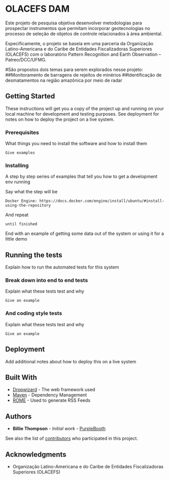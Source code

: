 # OLACEFS DAM

Este projeto de pesquisa objetiva desenvolver metodologias para prospectar instrumentos que permitam incorporar geotecnologias no processo de seleção de objetos de controle relacionados à área ambiental.

Especificamente, o projeto se baseia em uma parceria da Organização Latino-Americana e do Caribe de Entidades Fiscalizadoras Superiores (OLACEFS) com o laboratório Pattern Recognition and Earth Observation – Patreo/DCC/UFMG.

#São propostos dois temas para serem explorados nesse projeto:
##Monitoramento de barragens de rejeitos de minérios
##Identificação de desmatamentos na região amazônica por meio de radar


## Getting Started

These instructions will get you a copy of the project up and running on your local machine for development and testing purposes. See deployment for notes on how to deploy the project on a live system.

### Prerequisites

What things you need to install the software and how to install them

```
Give examples
```

### Installing

A step by step series of examples that tell you how to get a development env running

Say what the step will be

```
Docker Engine: https://docs.docker.com/engine/install/ubuntu/#install-using-the-repository
```

And repeat

```
until finished
```

End with an example of getting some data out of the system or using it for a little demo

## Running the tests

Explain how to run the automated tests for this system

### Break down into end to end tests

Explain what these tests test and why

```
Give an example
```

### And coding style tests

Explain what these tests test and why

```
Give an example
```

## Deployment

Add additional notes about how to deploy this on a live system

## Built With

* [Dropwizard](http://www.dropwizard.io/1.0.2/docs/) - The web framework used
* [Maven](https://maven.apache.org/) - Dependency Management
* [ROME](https://rometools.github.io/rome/) - Used to generate RSS Feeds


## Authors

* **Billie Thompson** - *Initial work* - [PurpleBooth](https://github.com/PurpleBooth)

See also the list of [contributors](https://github.com/your/project/contributors) who participated in this project.


## Acknowledgments

* Organização Latino-Americana e do Caribe de Entidades Fiscalizadoras Superiores (OLACEFS)


